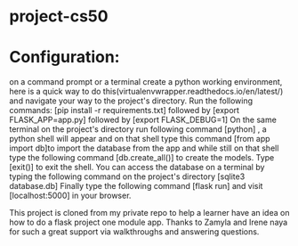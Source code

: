 # project-cs50
# Configuration:
on a command prompt or a terminal create a python working environment, here is a quick way to do this(virtualenvwrapper.readthedocs.io/en/latest/) and navigate your way 
			   to the project's directory.
			   Run the following commands: [pip install -r requirements.txt] followed by [export FLASK_APP=app.py] followed by [export FLASK_DEBUG=1]
			   On the same terminal on the project's directory run following command [python] , a python shell will appear and on that shell type this command [from app import db]to import the database from the app and while still on that shell type the following command [db.create_all()] to create the models. 
			   Type [exit()] to exit the shell.
			   You can access the database on a terminal by typing the following command on the project's directory [sqlite3 database.db]
			   Finally type the following command [flask run] and visit [localhost:5000] in your browser.

This project is cloned from my private repo to help a learner have an idea on how to do a flask project one module app.
Thanks to Zamyla and Irene naya for such a great support via walkthroughs and answering questions.
